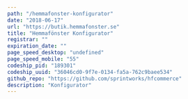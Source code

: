 ```yaml
---
path: "/hemmafonster-konfigurator"
date: "2018-06-17"
url: "https://butik.hemmafonster.se"
title: "Hemmafönster Konfigurator"
registrar: ""
expiration_date: ""
page_speed_desktop: "undefined"
page_speed_mobile: "55"
codeship_pid: "189301"
codeship_uuid: "36046cd0-9f7e-0134-fa5a-762c9baee534"
github_repo: "https://github.com/sprintworks/hfcommerce"
description: "Konfigurator"
---
```


